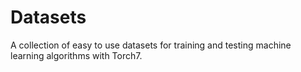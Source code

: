 # Datasets

A collection of easy to use datasets for training and testing machine learning
algorithms with Torch7.
